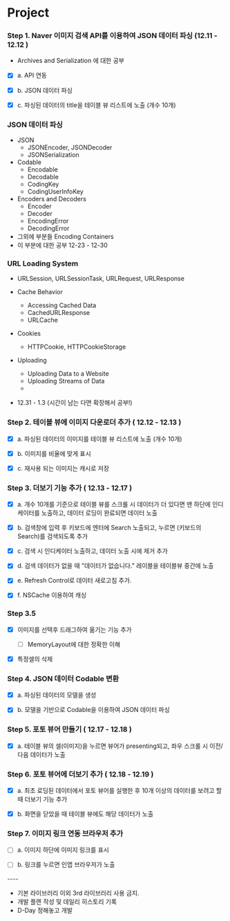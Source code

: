 

# Project



### Step 1. Naver 이미지 검색 API를 이용하여 JSON 데이터 파싱 (12.11 - 12.12 )

* Archives and Serialization 에 대한 공부

- [x] a. API 연동
- [x] b. JSON 데이터 파싱
- [x] c. 파싱된 데이터의 title을 테이블 뷰 리스트에 노출 (개수 10개)



### JSON 데이터 파싱

* JSON
  * JSONEncoder, JSONDecoder
  * JSONSerialization
* Codable
  * Encodable
  * Decodable
  * CodingKey
  * CodingUserInfoKey
* Encoders and Decoders
  * Encoder
  * Decoder
  * EncodingError
  * DecodingError
* 그외에 부분들 Encoding Containers
* 이 부분에 대한 공부  12-23 - 12-30



### URL Loading System

* URLSession, URLSessionTask, URLRequest, URLResponse
* Cache Behavior
  * Accessing Cached Data
  * CachedURLResponse
  * URLCache
* Cookies
  * HTTPCookie, HTTPCookieStorage

* Uploading
  * Uploading Data to a Website
  * Uploading Streams of Data
  * 

* 12.31 - 1.3 (시간이 남는 다면 확장해서 공부!)

### Step 2. 테이블 뷰에 이미지 다운로더 추가 ( 12.12 - 12.13 )

- [x] a. 파싱된 데이터의 이미지를 테이블 뷰 리스트에 노출 (개수 10개)
- [x] b. 이미지를 비율에 맞게 표시
- [x] c. 재사용 되는 이미지는 캐시로 저장



### Step 3. 더보기 기능 추가 ( 12.13 - 12.17 )

- [x] a. 개수 10개를 기준으로 테이블 뷰를 스크롤 시 데이터가 더 있다면 맨 하단에 인디케이터를 노출하고, 데이터 로딩이 완료되면 데이터 노출
- [x] b. 검색창에 입력 후 키보드에 엔터에 Search 노출되고, 누르면 (키보드의 Search)를 검색되도록 추가
- [x] c. 검색 시 인디케이터 노출하고, 데이터 노출 시에 제거 추가

- [x] d. 검색 데이터가 없을 때 "데이터가 없습니다." 레이블을 테이블뷰 중간에 노출
- [x] e. Refresh Control로 데이터 새로고침 추가.
- [x] f. NSCache 이용하여 캐싱



### Step 3.5 

* [x] 이미지를 선택후 드래그하여 옮기는 기능 추가

  * [ ] MemoryLayout에 대한 정확한 이해

* [x] 특정셀의 삭제

  

### Step 4. JSON 데이터 Codable 변환

- [x] a. 파싱된 데이터의 모델을 생성

- [x] b. 모델을 기반으로 Codable을 이용하여 JSON 데이터 파싱





### Step 5. 포토 뷰어 만들기 ( 12.17 - 12.18 )

- [x] a. 테이블 뷰의 셀(이미지)을 누르면 뷰어가 presenting되고, 좌우 스크롤 시 이전/다음 데이터가 노출





### Step 6. 포토 뷰어에 더보기 추가 ( 12.18 - 12.19 )

- [x] a. 최초 로딩된 데이터에서 포토 뷰어를 실행한 후 10개 이상의 데이터를 보려고 할 때 더보기 기능 추가
- [x] b. 화면을 닫았을 때 테이블 뷰에도 해당 데이터가 노출



### Step 7. 이미지 링크 연동 브라우저 추가

- [ ] a. 이미지 하단에 이미지 링크를 표시

- [ ] b. 링크를 누르면 인앱 브라우저가 노출

\----



* 기본 라이브러리 이외 3rd 라이브러리 사용 금지. 
* 개발 플랜 작성 및 데일리 히스토리 기록 
* D-Day 정해놓고 개발 
